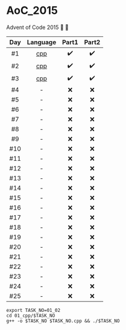# AoC_2015
Advent of Code 2015 🎄 🎅 

| Day   |      Language      |  Part1 | Part2 |
|:----------:|:-------------:|:------:|:------:|
| #1 |  [cpp](./01_cpp/) | :heavy_check_mark: | :heavy_check_mark: |
| #2 |  [cpp](./02_cpp/) | :heavy_check_mark: | :heavy_check_mark: |
| #3 |  [cpp](./03_cpp/) | :heavy_check_mark: | :heavy_check_mark: |
| #4 | - | :x: | :x: |
| #5 | - | :x: | :x: |
| #6 | - | :x: | :x: |
| #7 | - | :x: | :x: |
| #8 | - | :x: | :x: |
| #9 | - | :x: | :x: |
| #10 | - | :x: | :x: |
| #11 | - | :x: | :x: |
| #12 | - | :x: | :x: |
| #13 | - | :x: | :x: |
| #14 | - | :x: | :x: |
| #15 | - | :x: | :x: |
| #16 | - | :x: | :x: |
| #17 | - | :x: | :x: |
| #18 | - | :x: | :x: |
| #19 | - | :x: | :x: |
| #20 | - | :x: | :x: |
| #21 | - | :x: | :x: |
| #22 | - | :x: | :x: |
| #23 | - | :x: | :x: |
| #24 | - | :x: | :x: |
| #25 | - | :x: | :x: |



```shell
export TASK_NO=01_02
cd 01_cpp/$TASK_NO
g++ -o $TASK_NO $TASK_NO.cpp && ./$TASK_NO
```